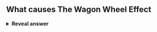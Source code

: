 ## What causes The Wagon Wheel Effect
<details>
<summary><b>Reveal answer</b></summary>
Caused by Undersampling<br><img src="../../../../../media/paste-a7e1a05aeacfd71a99196761333df757f3cc65cd.jpg">
</details>
